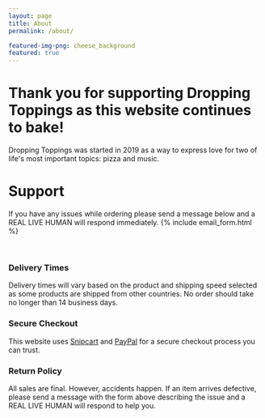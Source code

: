 ```yaml
---
layout: page
title: About
permalink: /about/

featured-img-png: cheese_background
featured: true
---
```


# Thank you for supporting Dropping Toppings as this website continues to bake!
Dropping Toppings was started in 2019 as a way to express love for two of life's most important topics: pizza and music.

# Support
If you have any issues while ordering please send a message below and a REAL LIVE HUMAN will respond immediately.
{% include email_form.html %}

<br>

### Delivery Times
Delivery times will vary based on the product and shipping speed selected as some products are shipped from other countries. No order should take no longer than 14 business days.

### Secure Checkout
This website uses [Snipcart](https://snipcart.com/) and [PayPal](https://www.paypal.com) for a secure checkout process you can trust.

### Return Policy
All sales are final. However, accidents happen. If an item arrives defective, please send a message with the form above describing the issue and a REAL LIVE HUMAN will respond to help you. 
